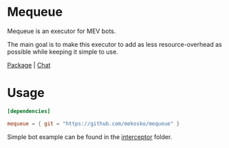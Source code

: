 # Mequeue
Mequeue is an executor for MEV bots.

The main goal is to make this executor to add as less resource-overhead as possible while keeping it simple to use.

[Package](https://crates.io/crates/mequeue) |
[Chat](https://t.me/mequeue)

# Usage
```toml
[dependencies]

mequeue = { git = "https://github.com/mekosko/mequeue" }
```
Simple bot example can be found in the [interceptor][interceptor] folder.

[interceptor]: https://github.com/mekosko/mequeue/tree/main/interceptor
